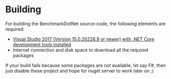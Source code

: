 # Building

For building the BenchmarkDotNet source-code, the following elements are required:

* [Visual Studio 2017 (Version 15.0.26228.9 or newer) with .NET Core development tools installed](https://www.visualstudio.com/vs/visual-studio-2017/)
* Internet connection and disk space to download all the required packages

If your build fails because some packages are not available, let say F#, then just disable these project and hope for nuget server to work later on ;)
